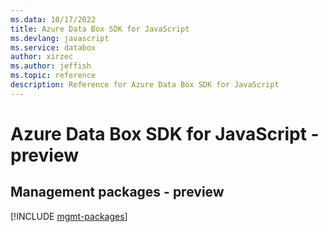 ```yaml
---
ms.data: 10/17/2022
title: Azure Data Box SDK for JavaScript
ms.devlang: javascript
ms.service: databox
author: xirzec
ms.author: jeffish
ms.topic: reference
description: Reference for Azure Data Box SDK for JavaScript
---
```

# Azure Data Box SDK for JavaScript - preview

## Management packages - preview
[!INCLUDE [mgmt-packages](data-box-mgmt-index.md)]